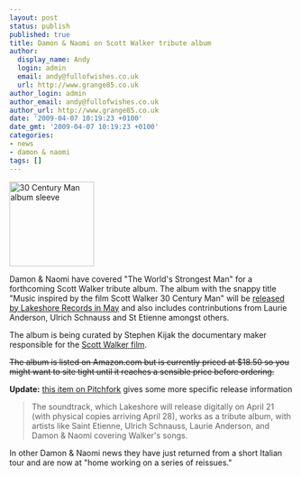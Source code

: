 ```yaml
---
layout: post
status: publish
published: true
title: Damon & Naomi on Scott Walker tribute album
author:
  display_name: Andy
  login: admin
  email: andy@fullofwishes.co.uk
  url: http://www.grange85.co.uk
author_login: admin
author_email: andy@fullofwishes.co.uk
author_url: http://www.grange85.co.uk
date: '2009-04-07 10:19:23 +0100'
date_gmt: '2009-04-07 10:19:23 +0100'
categories:
- news
- damon & naomi
tags: []
---
```

<div class="imagebox-a"><img src="https://www.fullofwishes.co.uk/wp/wp-content/uploads/2009/04/51kppp5m63l_ss500_-150x150.jpg" alt="30 Century Man album sleeve" title="30 Century Man album sleeve" width="150" height="150" class="alignnone size-thumbnail wp-image-1154" /></div>
<p>Damon & Naomi have covered "The World's Strongest Man" for a forthcoming Scott Walker tribute album. The album with the snappy title "Music inspired by the film Scott Walker 30 Century Man" will be <a href="http://www.lakeshore-records.com/scottwalker/?tracklisting">released by Lakeshore Records in May</a> and also includes contrinbutions from Laurie Anderson, Ulrich Schnauss and St Etienne amongst others.</p>
<p>The album is being curated by Stephen Kijak the documentary maker responsible for the <a href="http://www.scottwalkerfilm.com/blog/">Scott Walker film</a>.</p>
<p><del datetime="2009-04-12T23:32:28+00:00">The album is listed on Amazon.com but is currently priced at $18.50 so you might want to site tight until it reaches a sensible price before ordering.</del></p>
<p><ins datetime="2009-04-08T08:27:04+00:00">
<p><strong>Update:</strong> <a href="http://pitchfork.com/news/35022-news-in-brief-scott-walker-dark-was-the-night-eddi-reader-nelsonville-festival/">this item on Pitchfork</a> gives some more specific release information</p>
<blockquote><p>The soundtrack, which Lakeshore will release digitally on April 21 (with physical copies arriving April 28), works as a tribute album, with artists like Saint Etienne, Ulrich Schnauss, Laurie Anderson, and Damon & Naomi covering Walker's songs.</p></blockquote>
<p></ins>
<p>In other Damon & Naomi news they have just returned from a short Italian tour and are now at "home working on a series of reissues."</p>
